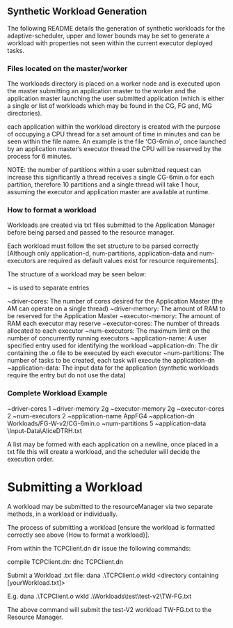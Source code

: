 ## Synthetic Workload Generation
The following README  details the generation of synthetic workloads for the adaptive-scheduler, upper and lower bounds may be set to generate a workload with properties not seen within the current executor deployed tasks. 

### Files located on the master/worker 

The workloads directory is placed on a worker node and is executed upon the master submitting an application master to the worker and the application master launching the user submitted application (which is either a single or list of workloads which may be found in the CG, FG and, MG directories).

each application within the workload directory is created with the purpose of occupying a CPU thread for a set amount of time in minutes and can be seen within the file name. An example is the file 'CG-6min.o', once launched by an application master’s executor thread the CPU will be reserved by the process for 6 minutes. 

NOTE: the number of partitions within a user submitted request can increase this significantly a thread receives a single CG-6min.o for each partition, therefore 10 partitions and a single thread will take 1 hour, assuming the executor and application master are available at runtime. 

### How to format a workload 

Workloads are created via txt files submitted to the Application Manager before being parsed and passed to the resource manager.

Each workload must follow the set structure to be parsed correctly [Although only application-d, num-partitions, application-data and num-executors are required as default values exist for resource requirements]. 

The structure of a workload may be seen below:

~ is used to separate entries

~driver-cores: The number of cores desired for the Application Master (the AM can operate on a single thread)
~driver-memory: The amount of RAM to be reserved for the Application Master
~executor-memory: The amount of RAM each executor may reserve 
~executor-cores: The number of threads allocated to each executor
~num-executors: The maximum limit on the number of concurrently running executors
~application-name: A user specified entry used for identifying the workload
~application-dn: The dir containing the .o file to be executed by each executor
~num-partitions: The number of tasks to be created, each task will execute the application-dn
~application-data: The input data for the application (synthetic workloads require the entry but do not use the data)

### Complete Workload Example 

~driver-cores 1 ~driver-memory 2g ~executor-memory 2g ~executor-cores 2 ~num-executors 2 ~application-name AppFG4 ~application-dn Workloads/FG-W-v2/CG-6min.o ~num-partitions 5 ~application-data \Input-Data\AliceDTRH.txt

A list may be formed with each application on a newline, once placed in a txt file this will create a workload, and the scheduler will decide the execution order.

# Submitting a Workload #

A workload may be submitted to the resourceManager via two separate methods, in a workload or individually.

The process of submitting a workload [ensure the workload is formatted correctly see above {How to format a workload}].

From within the TCPClient.dn dir issue the following commands:

compile TCPClient.dn:
	dnc TCPClient.dn 

Submit a Workload .txt file:
	 dana .\TCPClient.o wkld <directory containing [yourWorkload.txt]>

E.g.  dana .\TCPClient.o wkld .\Workloads\test\test-v2\TW-FG.txt

The above command will submit the test-V2 workload TW-FG.txt to the Resource Manager.




